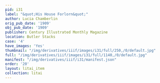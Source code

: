 ```yaml
---
pid: i31
label: "&quot;His House Forlorn&quot;"
author: Lucia Chamberlin
orig_pub_date: '1909'
obj_pub_date: '1909'
publisher: Century Illustrated Monthly Magazine
location: Butler Stacks
case: '4'
have_images: 'Yes'
thumbnail: "/img/derivatives/iiif/images/i31/full/250,/0/default.jpg"
full: "/img/derivatives/iiif/images/i31/full/1140,/0/default.jpg"
manifest: "/img/derivatives/iiif/i31/manifest.json"
order: '20'
layout: litai_item
collection: litai
---
```


